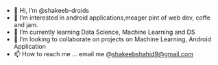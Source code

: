 - 👋 Hi, I’m @shakeeb-droids
- 👀 I’m interested in android applications,meager pint of web dev, coffe and jam.
- 🌱 I’m currently learning Data Science, Machine Learning and DS
- 💞️ I’m looking to collaborate on projects on Machine Learning, Android Application
- 📫 How to reach me ... email me @shakeebshahid9@gmail.com

<!---
shakeeb-droids/shakeeb-droids is a ✨ special ✨ repository because its `README.md` (this file) appears on your GitHub profile.
You can click the Preview link to take a look at your changes.
--->
